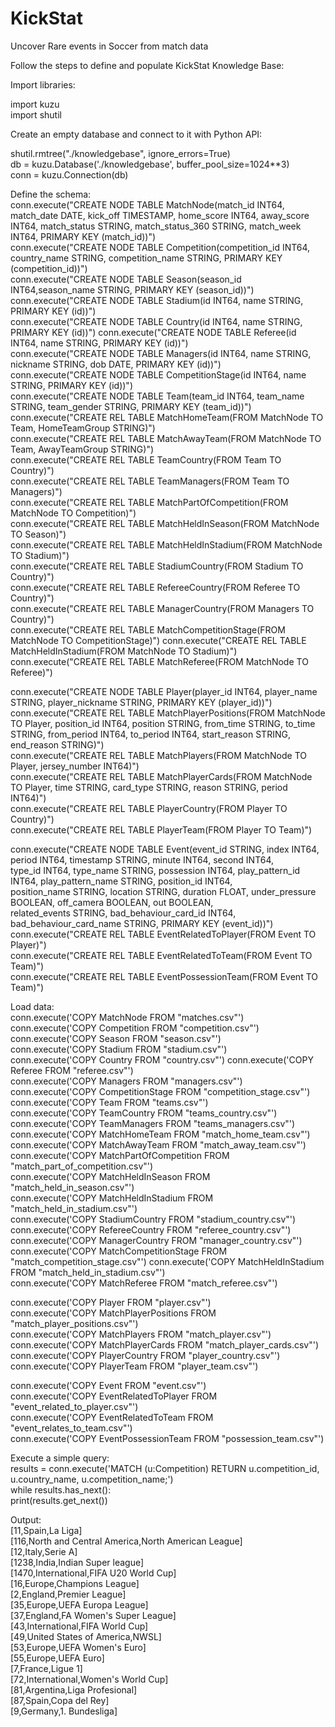 # KickStat
Uncover Rare events in Soccer from match data

Follow the steps to define and populate KickStat Knowledge Base:

Import libraries:  

import kuzu  
import shutil 

Create an empty database and connect to it with Python API:  

shutil.rmtree("./knowledgebase", ignore_errors=True)  
db = kuzu.Database('./knowledgebase', buffer_pool_size=1024**3)  
conn = kuzu.Connection(db) 

Define the schema:  
conn.execute("CREATE NODE TABLE MatchNode(match_id INT64, match_date DATE, kick_off TIMESTAMP, home_score INT64, away_score INT64, match_status STRING, match_status_360 STRING, match_week INT64, PRIMARY KEY (match_id))")   
conn.execute("CREATE NODE TABLE Competition(competition_id INT64, country_name STRING, competition_name STRING, PRIMARY KEY (competition_id))")  
conn.execute("CREATE NODE TABLE Season(season_id INT64,season_name STRING, PRIMARY KEY (season_id))")  
conn.execute("CREATE NODE TABLE Stadium(id INT64, name STRING, PRIMARY KEY (id))")  
conn.execute("CREATE NODE TABLE Country(id INT64, name STRING, PRIMARY KEY (id))") 
conn.execute("CREATE NODE TABLE Referee(id INT64, name STRING, PRIMARY KEY (id))")  
conn.execute("CREATE NODE TABLE Managers(id INT64, name STRING, nickname STRING, dob DATE, PRIMARY KEY (id))")  
conn.execute("CREATE NODE TABLE CompetitionStage(id INT64, name STRING, PRIMARY KEY (id))")  
conn.execute("CREATE NODE TABLE Team(team_id INT64, team_name STRING, team_gender STRING, PRIMARY KEY (team_id))") 
conn.execute("CREATE REL TABLE MatchHomeTeam(FROM MatchNode TO Team, HomeTeamGroup STRING)")  
conn.execute("CREATE REL TABLE MatchAwayTeam(FROM MatchNode TO Team, AwayTeamGroup STRING)")  
conn.execute("CREATE REL TABLE TeamCountry(FROM Team TO Country)")  
conn.execute("CREATE REL TABLE TeamManagers(FROM Team TO Managers)")  
conn.execute("CREATE REL TABLE MatchPartOfCompetition(FROM MatchNode TO Competition)")  
conn.execute("CREATE REL TABLE MatchHeldInSeason(FROM MatchNode TO Season)")  
conn.execute("CREATE REL TABLE MatchHeldInStadium(FROM MatchNode TO Stadium)")  
conn.execute("CREATE REL TABLE StadiumCountry(FROM Stadium TO Country)")   
conn.execute("CREATE REL TABLE RefereeCountry(FROM Referee TO Country)")  
conn.execute("CREATE REL TABLE ManagerCountry(FROM Managers TO Country)")  
conn.execute("CREATE REL TABLE MatchCompetitionStage(FROM MatchNode TO CompetitionStage)") 
conn.execute("CREATE REL TABLE MatchHeldInStadium(FROM MatchNode TO Stadium)")   
conn.execute("CREATE REL TABLE MatchReferee(FROM MatchNode TO Referee)")  
  
 

conn.execute("CREATE NODE TABLE Player(player_id INT64, player_name STRING, player_nickname STRING, PRIMARY KEY (player_id))")  
conn.execute("CREATE REL TABLE MatchPlayerPositions(FROM MatchNode TO Player, position_id INT64, position STRING, from_time STRING, to_time STRING, from_period INT64, to_period INT64, start_reason STRING, end_reason STRING)")  
conn.execute("CREATE REL TABLE MatchPlayers(FROM MatchNode TO Player, jersey_number INT64)")  
conn.execute("CREATE REL TABLE MatchPlayerCards(FROM MatchNode TO Player, time STRING, card_type STRING, reason STRING, period INT64)")  
conn.execute("CREATE REL TABLE PlayerCountry(FROM Player TO Country)")  
conn.execute("CREATE REL TABLE PlayerTeam(FROM Player TO Team)")  

conn.execute("CREATE NODE TABLE Event(event_id STRING, index INT64, period INT64, timestamp STRING, minute INT64, second INT64,\
type_id INT64, type_name STRING, possession INT64, play_pattern_id INT64, play_pattern_name STRING, position_id INT64, \
position_name STRING, location STRING, duration FLOAT, under_pressure BOOLEAN, off_camera BOOLEAN, out BOOLEAN, \
related_events STRING, bad_behaviour_card_id INT64, bad_behaviour_card_name STRING, PRIMARY KEY (event_id))")  
conn.execute("CREATE REL TABLE EventRelatedToPlayer(FROM Event TO Player)")  
conn.execute("CREATE REL TABLE EventRelatedToTeam(FROM Event TO Team)")  
conn.execute("CREATE REL TABLE EventPossessionTeam(FROM Event TO Team)")  

Load data:  
conn.execute('COPY MatchNode FROM "matches.csv"')   
conn.execute('COPY Competition FROM "competition.csv"')  
conn.execute('COPY Season FROM "season.csv"')  
conn.execute('COPY Stadium FROM "stadium.csv"')  
conn.execute('COPY Country FROM "country.csv"') 
conn.execute('COPY Referee FROM "referee.csv"')  
conn.execute('COPY Managers FROM "managers.csv"')  
conn.execute('COPY CompetitionStage FROM "competition_stage.csv"')   
conn.execute('COPY Team FROM "teams.csv"')  
conn.execute('COPY TeamCountry FROM "teams_country.csv"') 
conn.execute('COPY TeamManagers FROM "teams_managers.csv"') 
conn.execute('COPY MatchHomeTeam FROM "match_home_team.csv"') 
conn.execute('COPY MatchAwayTeam FROM "match_away_team.csv"')  
conn.execute('COPY MatchPartOfCompetition FROM "match_part_of_competition.csv"')   
conn.execute('COPY MatchHeldInSeason FROM "match_held_in_season.csv"')   
conn.execute('COPY MatchHeldInStadium FROM "match_held_in_stadium.csv"')  
conn.execute('COPY StadiumCountry FROM "stadium_country.csv"')  
conn.execute('COPY RefereeCountry FROM "referee_country.csv"')  
conn.execute('COPY ManagerCountry FROM "manager_country.csv"')   
conn.execute('COPY MatchCompetitionStage FROM "match_competition_stage.csv"') 
conn.execute('COPY MatchHeldInStadium FROM "match_held_in_stadium.csv"')    
conn.execute('COPY MatchReferee FROM "match_referee.csv"')  

conn.execute('COPY Player FROM "player.csv"')  
conn.execute('COPY MatchPlayerPositions FROM "match_player_positions.csv"')  
conn.execute('COPY MatchPlayers FROM "match_player.csv"')   
conn.execute('COPY MatchPlayerCards FROM "match_player_cards.csv"')   
conn.execute('COPY PlayerCountry FROM "player_country.csv"')   
conn.execute('COPY PlayerTeam FROM "player_team.csv"')    

conn.execute('COPY Event FROM "event.csv"')  
conn.execute('COPY EventRelatedToPlayer FROM "event_related_to_player.csv"')  
conn.execute('COPY EventRelatedToTeam FROM "event_relates_to_team.csv"')  
conn.execute('COPY EventPossessionTeam FROM "possession_team.csv"') 

Execute a simple query:  
results = conn.execute('MATCH (u:Competition) RETURN u.competition_id, u.country_name, u.competition_name;')  
while results.has_next():  
    print(results.get_next())  

Output:  
[11,Spain,La Liga]  
[116,North and Central America,North American League]  
[12,Italy,Serie A]  
[1238,India,Indian Super league]  
[1470,International,FIFA U20 World Cup]  
[16,Europe,Champions League]  
[2,England,Premier League]  
[35,Europe,UEFA Europa League]  
[37,England,FA Women's Super League]  
[43,International,FIFA World Cup]  
[49,United States of America,NWSL]  
[53,Europe,UEFA Women's Euro]  
[55,Europe,UEFA Euro]  
[7,France,Ligue 1]  
[72,International,Women's World Cup]  
[81,Argentina,Liga Profesional]  
[87,Spain,Copa del Rey]  
[9,Germany,1. Bundesliga]  
      
